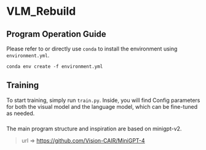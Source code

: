 # VLM_Rebuild

## Program Operation Guide
Please refer to or directly use `conda` to install the environment using `environment.yml`.

```conda env create -f environment.yml```


## Training 
To start training, simply run `train.py`. Inside, you will find Config parameters for both the visual model and the language model, which can be fine-tuned as needed.

###
The main program structure and inspiration are based on minigpt-v2.
> url => https://github.com/Vision-CAIR/MiniGPT-4
###

